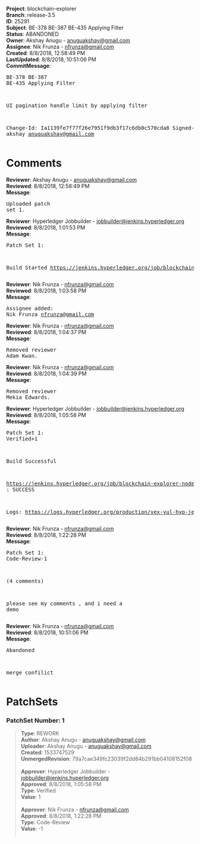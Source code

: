<strong>Project</strong>: blockchain-explorer</br><strong>Branch</strong>: release-3.5<br><strong>ID</strong>: 25291<br><strong>Subject</strong>: BE-378 BE-387 BE-435 Applying Filter<br><strong>Status</strong>: ABANDONED<br><strong>Owner</strong>: Akshay Anugu - anuguakshay@gmail.com<br><strong>Assignee</strong>: Nik Frunza - nfrunza@gmail.com<br><strong>Created</strong>: 8/8/2018, 12:58:49 PM<br><strong>LastUpdated</strong>: 8/8/2018, 10:51:06 PM<br><strong>CommitMessage</strong>:<br><pre>BE-378 BE-387 BE-435 Applying Filter

UI pagination handle limit by applying filter

Change-Id: Ia1139fe7f77f26e7951f9db3f17c6db0c570cda8
Signed-off-by: akshay <anuguakshay@gmail.com>
</pre><h1>Comments</h1><strong>Reviewer</strong>: Akshay Anugu - anuguakshay@gmail.com<br><strong>Reviewed</strong>: 8/8/2018, 12:58:49 PM<br><strong>Message</strong>: <pre>Uploaded patch set 1.</pre><strong>Reviewer</strong>: Hyperledger Jobbuilder - jobbuilder@jenkins.hyperledger.org<br><strong>Reviewed</strong>: 8/8/2018, 1:01:53 PM<br><strong>Message</strong>: <pre>Patch Set 1:

Build Started https://jenkins.hyperledger.org/job/blockchain-explorer-node6-verify-x86_64/381/</pre><strong>Reviewer</strong>: Nik Frunza - nfrunza@gmail.com<br><strong>Reviewed</strong>: 8/8/2018, 1:03:58 PM<br><strong>Message</strong>: <pre>Assignee added: Nik Frunza <nfrunza@gmail.com></pre><strong>Reviewer</strong>: Nik Frunza - nfrunza@gmail.com<br><strong>Reviewed</strong>: 8/8/2018, 1:04:37 PM<br><strong>Message</strong>: <pre>Removed reviewer Adam Kwan.</pre><strong>Reviewer</strong>: Nik Frunza - nfrunza@gmail.com<br><strong>Reviewed</strong>: 8/8/2018, 1:04:39 PM<br><strong>Message</strong>: <pre>Removed reviewer Mekia Edwards.</pre><strong>Reviewer</strong>: Hyperledger Jobbuilder - jobbuilder@jenkins.hyperledger.org<br><strong>Reviewed</strong>: 8/8/2018, 1:05:58 PM<br><strong>Message</strong>: <pre>Patch Set 1: Verified+1

Build Successful 

https://jenkins.hyperledger.org/job/blockchain-explorer-node6-verify-x86_64/381/ : SUCCESS

Logs: https://logs.hyperledger.org/production/vex-yul-hyp-jenkins-3/blockchain-explorer-node6-verify-x86_64/381</pre><strong>Reviewer</strong>: Nik Frunza - nfrunza@gmail.com<br><strong>Reviewed</strong>: 8/8/2018, 1:22:28 PM<br><strong>Message</strong>: <pre>Patch Set 1: Code-Review-1

(4 comments)

please see my comments , and i need a demo</pre><strong>Reviewer</strong>: Nik Frunza - nfrunza@gmail.com<br><strong>Reviewed</strong>: 8/8/2018, 10:51:06 PM<br><strong>Message</strong>: <pre>Abandoned

merge confilict</pre><h1>PatchSets</h1><h3>PatchSet Number: 1</h3><blockquote><strong>Type</strong>: REWORK<br><strong>Author</strong>: Akshay Anugu - anuguakshay@gmail.com<br><strong>Uploader</strong>: Akshay Anugu - anuguakshay@gmail.com<br><strong>Created</strong>: 1533747529<br><strong>UnmergedRevision</strong>: 79a7cae349fc23039f2dd84b291bb04108152f08<br><br><strong>Approver</strong>: Hyperledger Jobbuilder - jobbuilder@jenkins.hyperledger.org<br><strong>Approved</strong>: 8/8/2018, 1:05:58 PM<br><strong>Type</strong>: Verified<br><strong>Value</strong>: 1<br><br><strong>Approver</strong>: Nik Frunza - nfrunza@gmail.com<br><strong>Approved</strong>: 8/8/2018, 1:22:28 PM<br><strong>Type</strong>: Code-Review<br><strong>Value</strong>: -1<br><br></blockquote>
